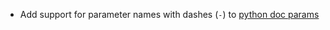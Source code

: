 * Add support for parameter names with dashes (`-`) to [python doc params](python/description-extraction#doc-parameters)